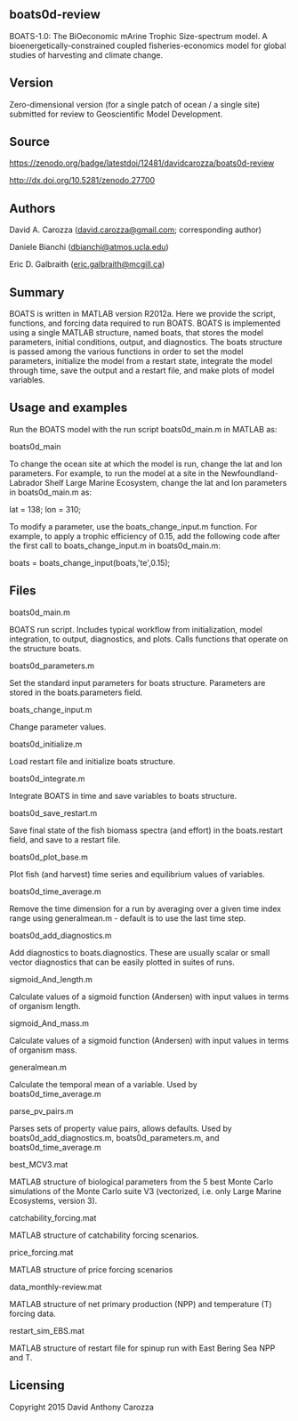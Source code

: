 boats0d-review
--------------

BOATS-1.0: The BiOeconomic mArine Trophic Size-spectrum model. A
bioenergetically-constrained coupled fisheries-economics model for global
studies of harvesting and climate change.

Version
-------

Zero-dimensional version (for a single patch of ocean / a single site) submitted
for review to Geoscientific Model Development.

Source
------

https://zenodo.org/badge/latestdoi/12481/davidcarozza/boats0d-review

http://dx.doi.org/10.5281/zenodo.27700


Authors
-------

David A. Carozza  (david.carozza@gmail.com; corresponding author)

Daniele Bianchi   (dbianchi@atmos.ucla.edu)

Eric D. Galbraith (eric.galbraith@mcgill.ca)

Summary
-------

BOATS is written in MATLAB version R2012a. Here we provide the
script, functions, and forcing data required to run BOATS. BOATS is implemented using a
single MATLAB structure, named boats, that stores the model parameters, initial
conditions, output, and diagnostics. The boats structure is passed among the
various functions in order to set the model parameters, initialize the model
from a restart state, integrate the model through time, save the output and a
restart file, and make plots of model variables.

Usage and examples
------------------

Run the BOATS model with the run script boats0d_main.m in MATLAB as:

boats0d_main

To change the ocean site at which the model is run, change the lat and lon parameters. For
example, to run the model at a site in the Newfoundland-Labrador Shelf Large
Marine Ecosystem, change the lat and lon parameters in boats0d_main.m as:

lat = 138; lon = 310;

To modify a parameter, use the boats_change_input.m function. For example, to
apply a trophic efficiency of 0.15, add the following code after the first call
to boats_change_input.m in boats0d_main.m:

boats = boats_change_input(boats,'te',0.15);

Files
-----

boats0d_main.m

BOATS run script. Includes typical workflow from initialization, model integration,
to output, diagnostics, and plots. Calls functions that operate on the structure boats.

boats0d_parameters.m

Set the standard input parameters for boats structure. Parameters are stored
in the boats.parameters field.

boats_change_input.m

Change parameter values.

boats0d_initialize.m

Load restart file and initialize boats structure.

boats0d_integrate.m

Integrate BOATS in time and save variables to boats structure.

boats0d_save_restart.m

Save final state of the fish biomass spectra (and effort) in the 
boats.restart field, and save to a restart file.

boats0d_plot_base.m

Plot fish (and harvest) time series and equilibrium values of variables.

boats0d_time_average.m

Remove the time dimension for a run by averaging over a
given time index range using generalmean.m - default is to use the last time step.

boats0d_add_diagnostics.m

Add diagnostics to boats.diagnostics. These are usually scalar or small
vector diagnostics that can be easily plotted in suites of runs.

sigmoid_And_length.m

Calculate values of a sigmoid function (Andersen) with input values in
terms of organism length.

sigmoid_And_mass.m

Calculate values of a sigmoid function (Andersen) with input values in
terms of organism mass.

generalmean.m

Calculate the temporal mean of a variable. Used by boats0d_time_average.m

parse_pv_pairs.m

Parses sets of property value pairs, allows defaults. Used by
boats0d_add_diagnostics.m, boats0d_parameters.m, and boats0d_time_average.m

best_MCV3.mat

MATLAB structure of biological parameters from the 5 best Monte Carlo
simulations of the Monte Carlo suite V3 (vectorized, i.e. only Large Marine
Ecosystems, version 3).

catchability_forcing.mat

MATLAB structure of catchability forcing scenarios.

price_forcing.mat

MATLAB structure of price forcing scenarios

data_monthly-review.mat

MATLAB structure of net primary production (NPP) and temperature (T) forcing data.

restart_sim_EBS.mat

MATLAB structure of restart file for spinup run with East Bering Sea NPP and T.

Licensing
---------

Copyright 2015 David Anthony Carozza

